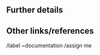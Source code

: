 <!--
* 새로운 문서 제안이나 기존 문서 업데이트를 제안할 때 이 이슈 템플릿을 사용하세요.
  참고: 기능 개발과 관련된 문서 작업은 기능 요청 템플릿에서 다룹니다.
-->

## Further details
<!--
* GitLab을 보다 쉽게 사용할 수 있도록 추가할 개념, 절차, 참고 정보는 무엇인가요?
* 사용 사례, 이점, 목표 등을 포함하세요.
* 콘텐츠를 추가하는 경우: 이 작업의 대상 독자는 누구인가요? (어떤 역할과 시나리오를 염두에 두고 있나요?)
  참고로, 관련 페르소나는 여기서 확인할 수 있습니다:
  https://handbook.gitlab.com/handbook/product/personas/
  https://gitlab.com/groups/gitlab-org/-/labels?subscribed=&search=persona%3A
-->


## Other links/references
<!-- E.g. related GitLab issues/MRs -->


/label ~documentation
/assign me